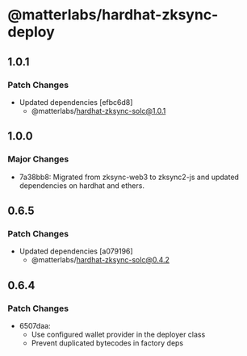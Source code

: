 # @matterlabs/hardhat-zksync-deploy

## 1.0.1

### Patch Changes

- Updated dependencies [efbc6d8]
  - @matterlabs/hardhat-zksync-solc@1.0.1

## 1.0.0

### Major Changes

- 7a38bb8: Migrated from zksync-web3 to zksync2-js and updated dependencies on hardhat and ethers.

## 0.6.5

### Patch Changes

- Updated dependencies [a079196]
  - @matterlabs/hardhat-zksync-solc@0.4.2

## 0.6.4

### Patch Changes

- 6507daa:
  - Use configured wallet provider in the deployer class
  - Prevent duplicated bytecodes in factory deps
